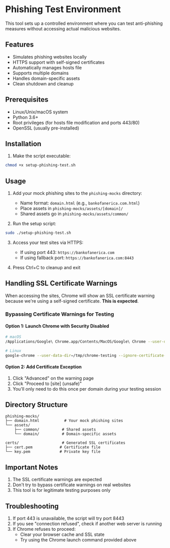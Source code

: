 # Phishing Test Environment

This tool sets up a controlled environment where you can test anti-phishing measures without accessing actual malicious websites.

## Features
- Simulates phishing websites locally
- HTTPS support with self-signed certificates
- Automatically manages hosts file
- Supports multiple domains
- Handles domain-specific assets
- Clean shutdown and cleanup

## Prerequisites
- Linux/Unix/macOS system
- Python 3.6+
- Root privileges (for hosts file modification and ports 443/80)
- OpenSSL (usually pre-installed)

## Installation
1. Make the script executable:
```bash
chmod +x setup-phishing-test.sh
```

## Usage
1. Add your mock phishing sites to the `phishing-mocks` directory:
   - Name format: `domain.html` (e.g., `bankofanerica.com.html`)
   - Place assets in `phishing-mocks/assets/[domain]/`
   - Shared assets go in `phishing-mocks/assets/common/`

2. Run the setup script:
```bash
sudo ./setup-phishing-test.sh
```

3. Access your test sites via HTTPS:
   - If using port 443: `https://bankofanerica.com`
   - If using fallback port: `https://bankofanerica.com:8443`

4. Press Ctrl+C to cleanup and exit

## Handling SSL Certificate Warnings

When accessing the sites, Chrome will show an SSL certificate warning because we're using a self-signed certificate. **This is expected**.

### Bypassing Certificate Warnings for Testing

#### Option 1: Launch Chrome with Security Disabled
```bash
# macOS
/Applications/Google\ Chrome.app/Contents/MacOS/Google\ Chrome --user-data-dir=/tmp/chrome-testing --ignore-certificate-errors

# Linux
google-chrome --user-data-dir=/tmp/chrome-testing --ignore-certificate-errors
```

#### Option 2: Add Certificate Exception
1. Click "Advanced" on the warning page
2. Click "Proceed to [site] (unsafe)"
3. You'll only need to do this once per domain during your testing session

## Directory Structure
```
phishing-mocks/
├── domain.html           # Your mock phishing sites
└── assets/
    ├── common/          # Shared assets
    └── domain/          # Domain-specific assets

certs/                   # Generated SSL certificates
├── cert.pem            # Certificate file
└── key.pem             # Private key file
```

## Important Notes
1. The SSL certificate warnings are expected
2. Don't try to bypass certificate warnings on real websites
3. This tool is for legitimate testing purposes only

## Troubleshooting
1. If port 443 is unavailable, the script will try port 8443
2. If you see "connection refused", check if another web server is running
3. If Chrome refuses to proceed:
   - Clear your browser cache and SSL state
   - Try using the Chrome launch command provided above
